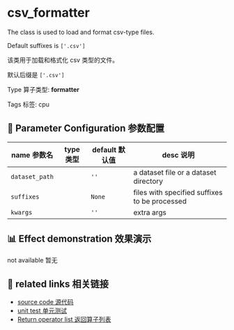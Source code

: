 # csv_formatter

The class is used to load and format csv-type files.

Default suffixes is `['.csv']`

该类用于加载和格式化 csv 类型的文件。

默认后缀是 `['.csv']`

Type 算子类型: **formatter**

Tags 标签: cpu

## 🔧 Parameter Configuration 参数配置
| name 参数名 | type 类型 | default 默认值 | desc 说明 |
|--------|------|--------|------|
| `dataset_path` |  | `''` | a dataset file or a dataset directory |
| `suffixes` |  | `None` | files with specified suffixes to be processed |
| `kwargs` |  | `''` | extra args |

## 📊 Effect demonstration 效果演示
not available 暂无

## 🔗 related links 相关链接
- [source code 源代码](../../../data_juicer/ops/formatter/csv_formatter.py)
- [unit test 单元测试]()
- [Return operator list 返回算子列表](../../Operators.md)